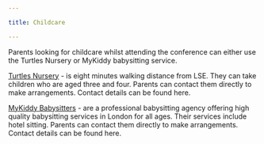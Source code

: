 ```yaml
---

title: Childcare

---
```



Parents looking for childcare whilst attending the conference can either use the Turtles Nursery or MyKiddy babysitting service.

[Turtles Nursery](https://www.turtlesnursery.com/contact) - is eight minutes walking distance from LSE. They can take children who are aged three and four. Parents can contact them directly to make arrangements. Contact details can be found here.

[MyKiddy Babysitters](https://mykiddysitter.co.uk/contact/) - are a professional babysitting agency offering high quality babysitting services in London for all ages. Their services include hotel sitting. Parents can contact them directly to make arrangements. Contact details can be found here.
